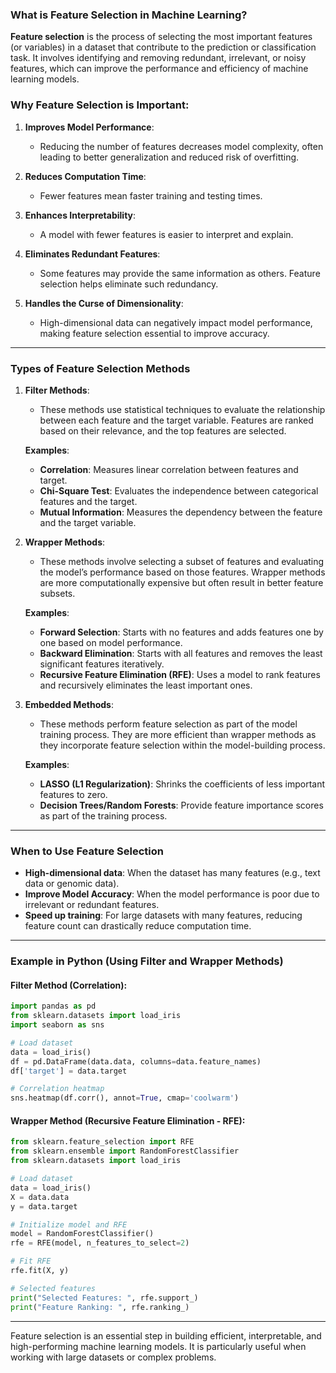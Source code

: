 ### What is Feature Selection in Machine Learning?

**Feature selection** is the process of selecting the most important features (or variables) in a dataset that contribute to the prediction or classification task. It involves identifying and removing redundant, irrelevant, or noisy features, which can improve the performance and efficiency of machine learning models.

### Why Feature Selection is Important:
1. **Improves Model Performance**:
   - Reducing the number of features decreases model complexity, often leading to better generalization and reduced risk of overfitting.
   
2. **Reduces Computation Time**:
   - Fewer features mean faster training and testing times.

3. **Enhances Interpretability**:
   - A model with fewer features is easier to interpret and explain.

4. **Eliminates Redundant Features**:
   - Some features may provide the same information as others. Feature selection helps eliminate such redundancy.

5. **Handles the Curse of Dimensionality**:
   - High-dimensional data can negatively impact model performance, making feature selection essential to improve accuracy.

---

### Types of Feature Selection Methods

1. **Filter Methods**:
   - These methods use statistical techniques to evaluate the relationship between each feature and the target variable. Features are ranked based on their relevance, and the top features are selected.
   
   **Examples**:
   - **Correlation**: Measures linear correlation between features and target.
   - **Chi-Square Test**: Evaluates the independence between categorical features and the target.
   - **Mutual Information**: Measures the dependency between the feature and the target variable.

2. **Wrapper Methods**:
   - These methods involve selecting a subset of features and evaluating the model’s performance based on those features. Wrapper methods are more computationally expensive but often result in better feature subsets.
   
   **Examples**:
   - **Forward Selection**: Starts with no features and adds features one by one based on model performance.
   - **Backward Elimination**: Starts with all features and removes the least significant features iteratively.
   - **Recursive Feature Elimination (RFE)**: Uses a model to rank features and recursively eliminates the least important ones.

3. **Embedded Methods**:
   - These methods perform feature selection as part of the model training process. They are more efficient than wrapper methods as they incorporate feature selection within the model-building process.
   
   **Examples**:
   - **LASSO (L1 Regularization)**: Shrinks the coefficients of less important features to zero.
   - **Decision Trees/Random Forests**: Provide feature importance scores as part of the training process.

---

### When to Use Feature Selection
- **High-dimensional data**: When the dataset has many features (e.g., text data or genomic data).
- **Improve Model Accuracy**: When the model performance is poor due to irrelevant or redundant features.
- **Speed up training**: For large datasets with many features, reducing feature count can drastically reduce computation time.

---

### Example in Python (Using Filter and Wrapper Methods)

#### Filter Method (Correlation):
```python
import pandas as pd
from sklearn.datasets import load_iris
import seaborn as sns

# Load dataset
data = load_iris()
df = pd.DataFrame(data.data, columns=data.feature_names)
df['target'] = data.target

# Correlation heatmap
sns.heatmap(df.corr(), annot=True, cmap='coolwarm')
```

#### Wrapper Method (Recursive Feature Elimination - RFE):
```python
from sklearn.feature_selection import RFE
from sklearn.ensemble import RandomForestClassifier
from sklearn.datasets import load_iris

# Load dataset
data = load_iris()
X = data.data
y = data.target

# Initialize model and RFE
model = RandomForestClassifier()
rfe = RFE(model, n_features_to_select=2)

# Fit RFE
rfe.fit(X, y)

# Selected features
print("Selected Features: ", rfe.support_)
print("Feature Ranking: ", rfe.ranking_)
```

---

Feature selection is an essential step in building efficient, interpretable, and high-performing machine learning models. It is particularly useful when working with large datasets or complex problems.